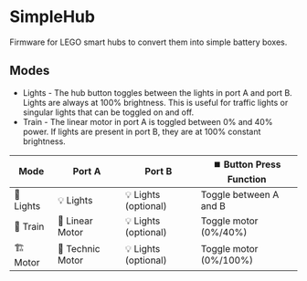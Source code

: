 # SimpleHub

Firmware for LEGO smart hubs to convert them into simple battery boxes.

## Modes

- Lights - The hub button toggles between the lights in port A and port B. Lights are always at 100% brightness. This is useful for traffic lights or singular lights that can be toggled on and off.
- Train - The linear motor in port A is toggled between 0% and 40% power. If lights are present in port B, they are at 100% constant brightness.

| Mode          | Port A           | Port B               | ⏹️ Button Press Function
| ------------- | ---------------- | -------------------- | ----------------------
| 🚦 Lights     | 💡 Lights        | 💡 Lights (optional) | Toggle between A and B
| 🚂 Train      | 🚂 Linear Motor  | 💡 Lights (optional) | Toggle motor (0%/40%)
| 🏗  Motor      | 🚂 Technic Motor | 💡 Lights (optional) | Toggle motor (0%/100%)
